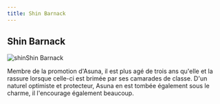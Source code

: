 ```yaml
---
title: Shin Barnack
---
```


Shin Barnack
------------

![shin](/images/stories/manga/ecoleduciel/persos/shin.jpg)Shin Barnack


Membre de la promotion d'Asuna, il est plus agé de trois ans qu'elle et la rassure lorsque celle-ci est brimée par ses camarades de classe. D'un naturel optimiste et protecteur, Asuna en est tombée également sous le charme, il l'encourage également beaucoup.

